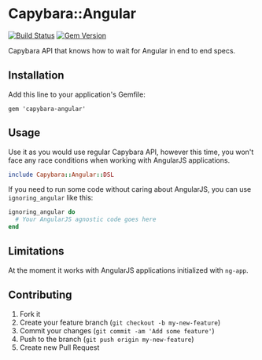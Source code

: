 # Capybara::Angular
[![Build Status](https://travis-ci.org/wrozka/capybara-angular.svg?branch=master)](https://travis-ci.org/wrozka/capybara-angular)
[![Gem Version](https://badge.fury.io/rb/capybara-angular.svg)](http://badge.fury.io/rb/capybara-angular)

Capybara API that knows how to wait for Angular in end to end specs.

## Installation

Add this line to your application's Gemfile:

    gem 'capybara-angular'

## Usage

Use it as you would use regular Capybara API, however this time, you won't face any race conditions when working with AngularJS applications.

```ruby
include Capybara::Angular::DSL
```

If you need to run some code without caring about AngularJS, you can use `ignoring_angular` like this:
```ruby
ignoring_angular do
  # Your AngularJS agnostic code goes here
end
```

## Limitations

At the moment it works with AngularJS applications initialized with `ng-app`.

## Contributing

1. Fork it
2. Create your feature branch (`git checkout -b my-new-feature`)
3. Commit your changes (`git commit -am 'Add some feature'`)
4. Push to the branch (`git push origin my-new-feature`)
5. Create new Pull Request
